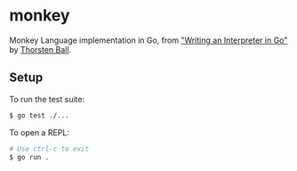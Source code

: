 # monkey
Monkey Language implementation in Go, from ["Writing an Interpreter in Go"](https://interpreterbook.com/) by [Thorsten Ball](https://twitter.com/thorstenball).

## Setup

To run the test suite:

```sh
$ go test ./...
```

To open a REPL:

```sh
# Use ctrl-c to exit
$ go run .
```
